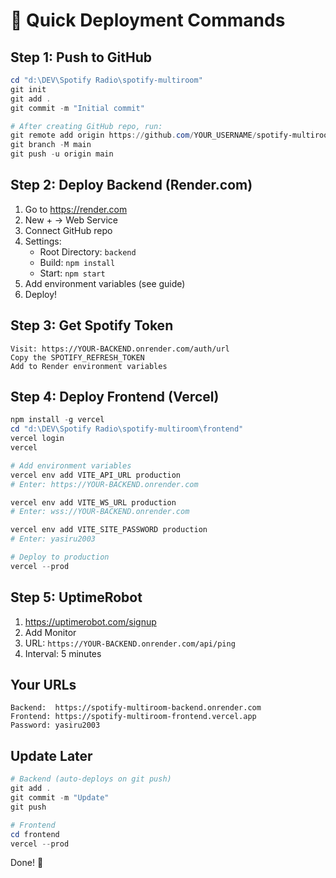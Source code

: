 # 🚀 Quick Deployment Commands

## Step 1: Push to GitHub
```powershell
cd "d:\DEV\Spotify Radio\spotify-multiroom"
git init
git add .
git commit -m "Initial commit"

# After creating GitHub repo, run:
git remote add origin https://github.com/YOUR_USERNAME/spotify-multiroom.git
git branch -M main
git push -u origin main
```

## Step 2: Deploy Backend (Render.com)
1. Go to https://render.com
2. New + → Web Service
3. Connect GitHub repo
4. Settings:
   - Root Directory: `backend`
   - Build: `npm install`
   - Start: `npm start`
5. Add environment variables (see guide)
6. Deploy!

## Step 3: Get Spotify Token
```
Visit: https://YOUR-BACKEND.onrender.com/auth/url
Copy the SPOTIFY_REFRESH_TOKEN
Add to Render environment variables
```

## Step 4: Deploy Frontend (Vercel)
```powershell
npm install -g vercel
cd "d:\DEV\Spotify Radio\spotify-multiroom\frontend"
vercel login
vercel

# Add environment variables
vercel env add VITE_API_URL production
# Enter: https://YOUR-BACKEND.onrender.com

vercel env add VITE_WS_URL production
# Enter: wss://YOUR-BACKEND.onrender.com

vercel env add VITE_SITE_PASSWORD production
# Enter: yasiru2003

# Deploy to production
vercel --prod
```

## Step 5: UptimeRobot
1. https://uptimerobot.com/signup
2. Add Monitor
3. URL: `https://YOUR-BACKEND.onrender.com/api/ping`
4. Interval: 5 minutes

## Your URLs
```
Backend:  https://spotify-multiroom-backend.onrender.com
Frontend: https://spotify-multiroom-frontend.vercel.app
Password: yasiru2003
```

## Update Later
```powershell
# Backend (auto-deploys on git push)
git add .
git commit -m "Update"
git push

# Frontend
cd frontend
vercel --prod
```

Done! 🎉
